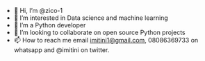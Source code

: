 - 👋 Hi, I’m @zico-1
- 👀 I’m interested in Data science and machine learning
- 🌱 I’m a Python developer
- 💞️ I’m looking to collaborate on open source Python projects
- 📫 How to reach me email imitini1@gmail.com, 08086369733 on whatsapp and @imitini on twitter.

<!---
zico-1/zico-1 is a ✨ special ✨ repository because its `README.md` (this file) appears on your GitHub profile.
You can click the Preview link to take a look at your changes.
--->
